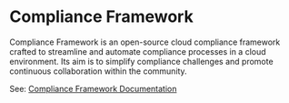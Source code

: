 # Compliance Framework

Compliance Framework is an open-source cloud compliance framework crafted to streamline and automate compliance processes in a cloud environment. Its aim is to simplify compliance challenges and promote continuous collaboration within the community.

See: [Compliance Framework Documentation](https://compliance-framework.github.io/docs/) 
